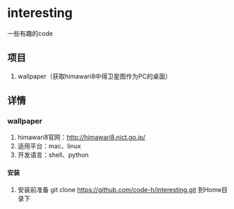 # interesting
一些有趣的code

## 项目
1. wallpaper（获取himawari8中得卫星图作为PC的桌面）

## 详情
### wallpaper
1. himawari8官网：http://himawari8.nict.go.jp/
2. 适用平台：mac、linux
3. 开发语言：shell、python

#### 安装
1. 安装前准备
git clone https://github.com/code-h/interesting.git 到Home目录下

